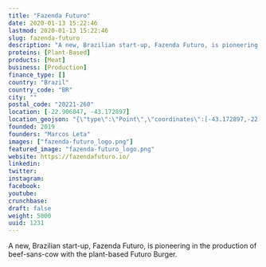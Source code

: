 ```yaml
---
title: "Fazenda Futuro"
date: 2020-01-13 15:22:46
lastmod: 2020-01-13 15:22:46
slug: fazenda-futuro
description: "A new, Brazilian start-up, Fazenda Futuro, is pioneering in the production of beef-sans-cow with the plant-based Futuro Burger."
proteins: [Plant-Based]
products: [Meat]
business: [Production]
finance_type: []
country: "Brazil"
country_code: "BR"
city: ""
postal_code: "20221-260"
location: [-22.906847, -43.172897]
location_geojson: "{\"type\":\"Point\",\"coordinates\":[-43.172897,-22.906847]}"
founded: 2019
founders: "Marcos Leta"
images: ["fazenda-futuro_logo.png"]
featured_image: "fazenda-futuro_logo.png"
website: https://fazendafuturo.io/
linkedin: 
twitter: 
instagram: 
facebook: 
youtube: 
crunchbase: 
draft: false
weight: 5000
uuid: 1231
---
```

A new, Brazilian start-up, Fazenda Futuro, is pioneering in the production of beef-sans-cow with the plant-based Futuro Burger.
